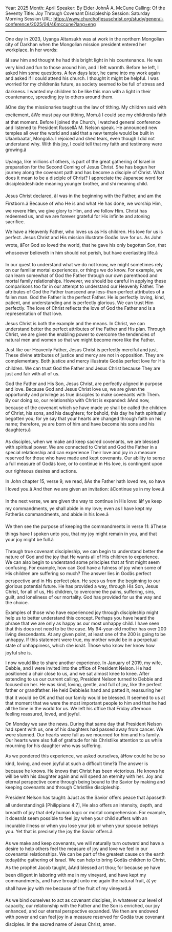 Year: 2025
Month: April
Speaker: By Elder JohnÂ A. McCune
Calling: Of the Seventy
Title: Joy Through Covenant Discipleship
Session: Saturday Morning Session
URL: https://www.churchofjesuschrist.org/study/general-conference/2025/04/46mccune?lang=eng

---

One day in 2023, Uyanga Altansukh was at work in the northern Mongolian city of Darkhan when the Mongolian mission president entered her workplace. In her words:

âI saw him and thought he had this bright light in his countenance. He was very kind and fun to those around him, and I felt warmth. Before he left, I asked him some questions. A few days later, he came into my work again and asked if I could attend his church. I thought it might be helpful. I was worried for my childrenâs future, as society seemed to be full of stress and darkness. I wanted my children to be like this man with a light in their countenance, spreading joy to others around them.

âOne day the missionaries taught us the law of tithing. My children said with excitement, âWe must pay our tithing, Mom.â I could see my childrenâs faith at that moment. Before I joined the Church, I watched general conference and listened to President RussellÂ M. Nelson speak. He announced new temples all over the world and said that a new temple would be built in Ulaanbaatar, Mongolia. I rejoiced and shed tears, even though I did not understand why. With this joy, I could tell that my faith and testimony were growing.â

Uyanga, like millions of others, is part of the great gathering of Israel in preparation for the Second Coming of Jesus Christ. She has begun her journey along the covenant path and has become a disciple of Christ. What does it mean to be a disciple of Christ? I appreciate the Japanese word for discipleâdeshiâde meaning younger brother, and shi meaning child.

Jesus Christ declared, âI was in the beginning with the Father, and am the Firstborn.â Because of who He is and what He has done, we worship Him, we revere Him, we give glory to Him, and we follow Him. Christ has redeemed us, and we are forever grateful for His infinite and atoning sacrifice.

We have a Heavenly Father, who loves us as His children. His love for us is perfect. Jesus Christ and His mission illustrate Godâs love for us. As John wrote, âFor God so loved the world, that he gave his only begotten Son, that whosoever believeth in him should not perish, but have everlasting life.â

In our quest to understand what we do not know, we might sometimes rely on our familiar mortal experiences, or things we do know. For example, we can learn somewhat of God the Father through our own parenthood and mortal family relationships. However, we should be careful in applying these comparisons too far in our attempt to understand our Heavenly Father. The attributes of God the Father transcend any less-than-perfect attributes of a fallen man. God the Father is the perfect Father. He is perfectly loving, kind, patient, and understanding and is perfectly glorious. We can trust Him perfectly. The love of Christ reflects the love of God the Father and is a representation of that love.

Jesus Christ is both the example and the means. In Christ, we can understand better the perfect attributes of the Father and His plan. Through Christ, we are given the enabling power to overcome the tendencies of natural men and women so that we might become more like the Father.

Just like our Heavenly Father, Jesus Christ is perfectly merciful and just. These divine attributes of justice and mercy are not in opposition. They are complementary. Both justice and mercy illustrate Godâs perfect love for His children. We can trust God the Father and Jesus Christ because They are just and fair with all of us.

God the Father and His Son, Jesus Christ, are perfectly aligned in purpose and love. Because God and Jesus Christ love us, we are given the opportunity and privilege as true disciples to make covenants with Them. By our doing so, our relationship with Christ is expanded: âAnd now, because of the covenant which ye have made ye shall be called the children of Christ, his sons, and his daughters; for behold, this day he hath spiritually begotten you; for ye say that your hearts are changed through faith on his name; therefore, ye are born of him and have become his sons and his daughters.â

As disciples, when we make and keep sacred covenants, we are blessed with spiritual power. We are connected to Christ and God the Father in a special relationship and can experience Their love and joy in a measure reserved for those who have made and kept covenants. Our ability to sense a full measure of Godâs love, or to continue in His love, is contingent upon our righteous desires and actions.

In John chapter 15, verse 9, we read, âAs the Father hath loved me, so have I loved you.â And then we are given an invitation: âContinue ye in my love.â

In the next verse, we are given the way to continue in His love: âIf ye keep my commandments, ye shall abide in my love; even as I have kept my Fatherâs commandments, and abide in his love.â

We then see the purpose of keeping the commandments in verse 11: âThese things have I spoken unto you, that my joy might remain in you, and that your joy might be full.â

Through true covenant discipleship, we can begin to understand better the nature of God and the joy that He wants all of His children to experience. We can also begin to understand some principles that at first might seem confusing. For example, how can God have a fulness of joy when some of His children are suffering so much? The answer lies in Godâs perfect perspective and in His perfect plan. He sees us from the beginning to our glorious potential future. He has provided a way, through His Son, Jesus Christ, for all of us, His children, to overcome the pains, suffering, sins, guilt, and loneliness of our mortality. God has provided for us the way and the choice.

Examples of those who have experienced joy through discipleship might help us to better understand this concept. Perhaps you have heard the phrase that we are only as happy as our most unhappy child. I have seen that this does not need to be the case. My 94-year-old mother has over 200 living descendants. At any given point, at least one of the 200 is going to be unhappy. If this statement were true, my mother would be in a perpetual state of unhappiness, which she isnât. Those who know her know how joyful she is.

I now would like to share another experience. In January of 2019, my wife, Debbie, and I were invited into the office of President Nelson. He had positioned a chair close to us, and we sat almost knee to knee. After extending to us our current calling, President Nelson turned to Debbie and focused on her. He was kind, loving, gentle, and full of joy, like the perfect father or grandfather. He held Debbieâs hand and patted it, reassuring her that it would be OK and that our family would be blessed. It seemed to us at that moment that we were the most important people to him and that he had all the time in the world for us. We left his office that Friday afternoon feeling reassured, loved, and joyful.

On Monday we saw the news. During that same day that President Nelson had spent with us, one of his daughters had passed away from cancer. We were stunned. Our hearts were full as we mourned for him and his family. Our hearts were also full of gratitude for his Christlike attention to us while mourning for his daughter who was suffering.

As we pondered this experience, we asked ourselves, âHow could he be so kind, loving, and even joyful at such a difficult time?â The answer is because he knows. He knows that Christ has been victorious. He knows he will be with his daughter again and will spend an eternity with her. Joy and eternal perspective come through being bound to the Savior by making and keeping covenants and through Christlike discipleship.

President Nelson has taught: âJust as the Savior offers peace that âpasseth all understandingâ [Philippians 4:7], He also offers an intensity, depth, and breadth of joy that defy human logic or mortal comprehension. For example, it doesnât seem possible to feel joy when your child suffers with an incurable illness or when you lose your job or when your spouse betrays you. Yet that is precisely the joy the Savior offers.â

As we make and keep covenants, we will naturally turn outward and have a desire to help others feel the measure of joy and love we feel in our covenantal relationships. We can be part of the greatest cause on the earth todayâthe gathering of Israel. We can help to bring Godâs children to Christ. As the prophet Jacob taught, âAnd blessed art thou; for because ye have been diligent in laboring with me in my vineyard, and have kept my commandments, and have brought unto me again the natural fruit, â¦ ye shall have joy with me because of the fruit of my vineyard.â

As we bind ourselves to act as covenant disciples, in whatever our level of capacity, our relationship with the Father and the Son is enriched, our joy enhanced, and our eternal perspective expanded. We then are endowed with power and can feel joy in a measure reserved for Godâs true covenant disciples. In the sacred name of Jesus Christ, amen.